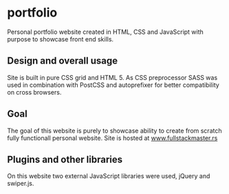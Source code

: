 # portfolio
Personal portfolio website created in HTML, CSS and JavaScript with purpose to showcase front end skills.

## Design and overall usage
 Site is built in pure CSS grid and HTML 5. As CSS preprocessor SASS was used in combination with PostCSS and autoprefixer for better compatibility on cross browsers.
 
## Goal
  The goal of this website is purely to showcase ability to create from scratch fully functionall personal website. Site is hosted at www.fullstackmaster.rs 
  
## Plugins and other libraries
  On this website two external JavaScript libraries were used, jQuery and swiper.js. 
